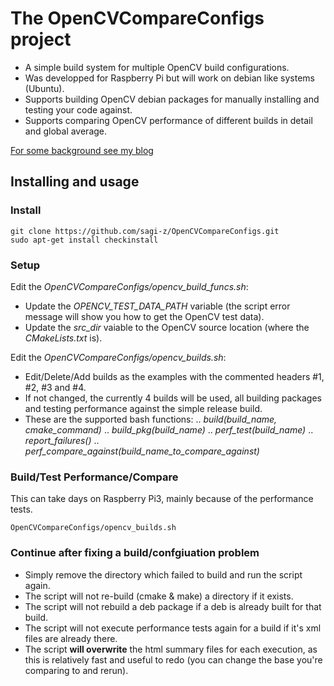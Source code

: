 The OpenCVCompareConfigs project
================================

* A simple build system for multiple OpenCV build configurations.
* Was developped for Raspberry Pi but will work on debian like systems (Ubuntu).
* Supports building OpenCV debian packages for manually installing and testing your code against.
* Supports comparing OpenCV performance of different builds in detail and global average.

[For some background see my blog](https://www.theimpossiblecode.com/blog/build-faster-opencv-raspberry-pi3 "the impossible code")

##  Installing and usage
### Install
```
git clone https://github.com/sagi-z/OpenCVCompareConfigs.git
sudo apt-get install checkinstall
```

### Setup
Edit the *OpenCVCompareConfigs/opencv\_build\_funcs.sh*:
* Update the *OPENCV\_TEST\_DATA\_PATH* variable (the script error message will show you how to get the OpenCV test data).
* Update the *src\_dir* vaiable to the OpenCV source location (where the *CMakeLists.txt* is).

Edit the *OpenCVCompareConfigs/opencv\_builds.sh*:
* Edit/Delete/Add builds as the examples with the commented headers #1, #2, #3 and #4.
* If not changed, the currently 4 builds will be used, all building packages and testing performance against the simple release build.
* These are the supported bash functions:
.. *build(build\_name, cmake\_command)*
.. *build\_pkg(build\_name)*
.. *perf\_test(build\_name)*
.. *report\_failures()*
.. *perf\_compare\_against(build\_name\_to\_compare\_against)*

### Build/Test Performance/Compare
This can take days on Raspberry Pi3, mainly because of the performance tests.
```
OpenCVCompareConfigs/opencv_builds.sh
```

### Continue after fixing a build/confgiuation problem
* Simply remove the directory which failed to build and run the script again.
* The script will not re-build (cmake & make) a directory if it exists.
* The script will not rebuild a deb package if a deb is already built for that build.
* The script will not execute performance tests again for a build if it's xml files are already there.
* The script **will overwrite** the html summary files for each execution, as this is relatively fast and useful to redo (you can change the base you're comparing to and rerun).

